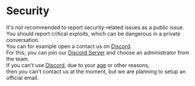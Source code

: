 # Security

It's not recommended to report security-related issues as a public issue. \
You should report critical exploits, which can be dangerous in a private conversation. \
You can for example open a contact us on [Discord]("https://discord.com"). \
For this, you can join our [Discord Server](https://discord.gg/jDAGR26yXe) and choose an administrator from the team. \
If you can't use [Discord]("https://discord.com"), due to your [age](https://discord.com/terms#4) or other reasons, \
then you can't contact us at the moment, but we are planning to setup an official email.